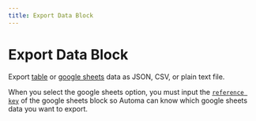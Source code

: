 ```yaml
---
title: Export Data Block
---
```


# Export Data Block

Export [table](/api-reference/table.md) or [google sheets](/blocks/google-sheets.md) data as JSON, CSV, or plain text file.

When you select the google sheets option, you must input the [`reference key`](/blocks/google-sheets.html#reference-key) of the google sheets block so Automa can know which google sheets data you want to export.